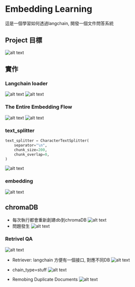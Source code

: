 # Embedding Learning

這是一個學習如何透過langchain, 開發一個文件問答系統

## Project 目標

![alt text](./images/image-1.png)

## 實作

### Langchain loader

![alt text](./images/image-2.png)
![alt text](./images/image-3.png)

### The Entire Embedding Flow

![alt text](./images/image-4.png)
![alt text](./images/image-5.png)

### text_splitter

```python
text_splitter = CharacterTextSplitter(
    separator="\n",
    chunk_size=200,
    chunk_overlap=0,
)
```

![alt text](./images/image-6.png)

### embedding

![alt text](./images/image-7.png)

## chromaDB

- 每次執行都會重新創建db到chromaDB
![alt text](./images/image-8.png)
- 問題發生
![alt text](./images/image-9.png)

### Retrivel QA

![alt text](./images/image-10.png)

- Retriever: langchain 方便有一個接口, 對應不同DB
![alt text](./images/image-11.png)

- chain_type=stuff
![alt text](./images/image-12.png)

- Remobing Duplicate Documents
![alt text](./images/image-13.png)

